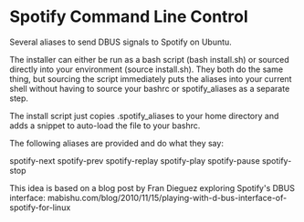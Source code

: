 Spotify Command Line Control
============================

Several aliases to send DBUS signals to Spotify on Ubuntu.

The installer can either be run as a bash script (bash install.sh) or sourced 
directly into your environment (source install.sh). They both do the same
thing, but sourcing the script immediately puts the aliases into your current
shell without having to source your bashrc or spotify_aliases as a separate step.

The install script just copies .spotify_aliases to your home directory and
adds a snippet to auto-load the file to your bashrc.

The following aliases are provided and do what they say:

spotify-next
spotify-prev
spotify-replay
spotify-play
spotify-pause
spotify-stop


This idea is based on a blog post by Fran Dieguez exploring Spotify's DBUS 
interface:
  mabishu.com/blog/2010/11/15/playing-with-d-bus-interface-of-spotify-for-linux

